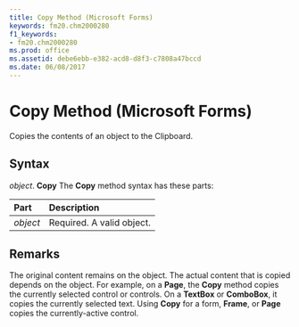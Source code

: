 ```yaml
---
title: Copy Method (Microsoft Forms)
keywords: fm20.chm2000280
f1_keywords:
- fm20.chm2000280
ms.prod: office
ms.assetid: debe6ebb-e382-acd8-d8f3-c7808a47bccd
ms.date: 06/08/2017
---
```



# Copy Method (Microsoft Forms)



Copies the contents of an object to the Clipboard.

## Syntax

_object_. **Copy**
The  **Copy** method syntax has these parts:


|Part|Description|
|:-----|:-----|
| _object_|Required. A valid object.|

## Remarks

The original content remains on the object.
The actual content that is copied depends on the object. For example, on a  **Page**, the **Copy** method copies the currently selected control or controls. On a **TextBox** or **ComboBox**, it copies the currently selected text.
Using  **Copy** for a form, **Frame**, or **Page** copies the currently-active control.

